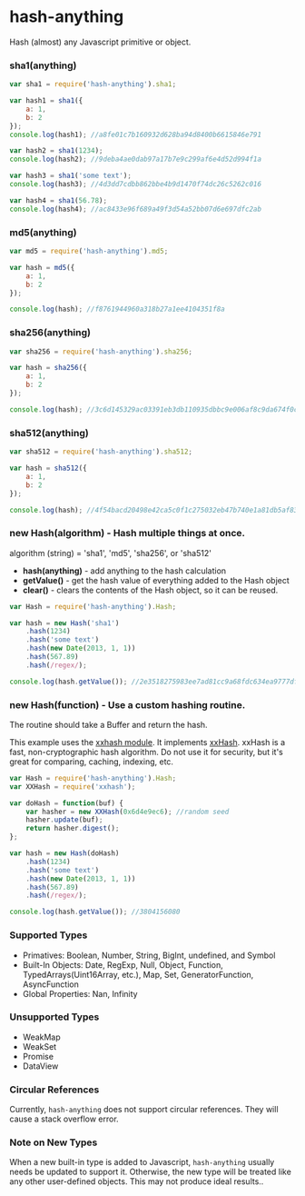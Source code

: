 # hash-anything
Hash (almost) any Javascript primitive or object.

### sha1(anything)
```javascript
var sha1 = require('hash-anything').sha1;

var hash1 = sha1({
    a: 1,
    b: 2
});
console.log(hash1); //a8fe01c7b160932d628ba94d8400b6615846e791

var hash2 = sha1(1234);
console.log(hash2); //9deba4ae0dab97a17b7e9c299af6e4d52d994f1a

var hash3 = sha1('some text');
console.log(hash3); //4d3dd7cdbb862bbe4b9d1470f74dc26c5262c016

var hash4 = sha1(56.78);
console.log(hash4); //ac8433e96f689a49f3d54a52bb07d6e697dfc2ab
```

### md5(anything)
```javascript
var md5 = require('hash-anything').md5;

var hash = md5({
    a: 1,
    b: 2
});

console.log(hash); //f8761944960a318b27a1ee4104351f8a
```

### sha256(anything)
```javascript
var sha256 = require('hash-anything').sha256;

var hash = sha256({
    a: 1,
    b: 2
});

console.log(hash); //3c6d145329ac03391eb3db110935dbbc9e006af8c9da674f0c01b2c0e04f1fa6
```

### sha512(anything)
```javascript
var sha512 = require('hash-anything').sha512;

var hash = sha512({
    a: 1,
    b: 2
});

console.log(hash); //4f54bacd20498e42ca5c0f1c275032eb47b740e1a81db5af835d6310fc6b92ff678d09a9cb15c12e3f8780886c91c8ea242bd28de60618af8dd9b70620746fb6
```

### new Hash(algorithm) - Hash multiple things at once.
algorithm (string) = 'sha1', 'md5', 'sha256', or 'sha512'

* **hash(anything)** - add anything to the hash calculation
* **getValue()** - get the hash value of everything added to the Hash object
* **clear()** - clears the contents of the Hash object, so it can be reused.

```javascript
var Hash = require('hash-anything').Hash;

var hash = new Hash('sha1')
    .hash(1234)
    .hash('some text')
    .hash(new Date(2013, 1, 1))
    .hash(567.89)
    .hash(/regex/);

console.log(hash.getValue()); //2e3518275983ee7ad81cc9a68fdc634ea9777dfc
```

### new Hash(function) - Use a custom hashing routine.
The routine should take a Buffer and return the hash.

This example uses the [xxhash module](https://github.com/mscdex/node-xxhash). It implements [xxHash](https://github.com/Cyan4973/xxHash). xxHash is a fast, non-cryptographic hash algorithm. Do not use it for security, but it's great for comparing, caching, indexing, etc.
```javascript
var Hash = require('hash-anything').Hash;
var XXHash = require('xxhash');

var doHash = function(buf) {
    var hasher = new XXHash(0x6d4e9ec6); //random seed
    hasher.update(buf);
    return hasher.digest();
};

var hash = new Hash(doHash)
    .hash(1234)
    .hash('some text')
    .hash(new Date(2013, 1, 1))
    .hash(567.89)
    .hash(/regex/);

console.log(hash.getValue()); //3804156080
```

### Supported Types ###
* Primatives: Boolean, Number, String, BigInt, undefined, and Symbol
* Built-In Objects: Date, RegExp, Null, Object, Function, TypedArrays(Uint16Array, etc.), Map, Set,
GeneratorFunction, AsyncFunction
* Global Properties: Nan, Infinity

### Unsupported Types ###
* WeakMap
* WeakSet
* Promise
* DataView

### Circular References ###
Currently, `hash-anything` does not support circular references. They will cause a stack overflow error. 

### Note on New Types ###
When a new built-in type is added to Javascript, `hash-anything` usually needs be updated to support it. Otherwise, the new type will be treated like any other user-defined objects. This may not produce ideal results..
